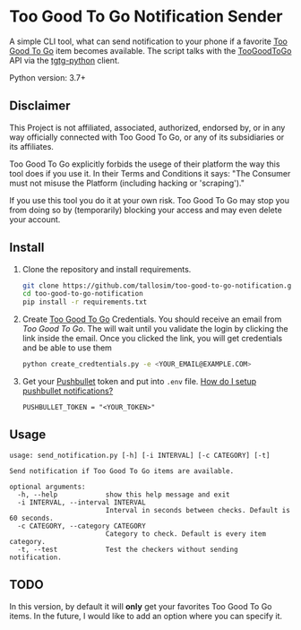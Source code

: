 # Too Good To Go Notification Sender

A simple CLI tool, what can send notification to your phone if a favorite [Too Good To Go](https://toogoodtogo.com/) item becomes available.
The script talks with the [TooGoodToGo](https://toogoodtogo.com/) API via the [tgtg-python](https://github.com/ahivert/tgtg-python) client.

Python version: 3.7+

## Disclaimer

This Project is not affiliated, associated, authorized, endorsed by, or in any way officially connected with Too Good To Go, or any of its subsidiaries or its affiliates.

Too Good To Go explicitly forbids the usege of their platform the way this tool does if you use it. In their Terms and Conditions it says: "The Consumer must not misuse the Platform (including hacking or 'scraping')."

If you use this tool you do it at your own risk. Too Good To Go may stop you from doing so by (temporarily) blocking your access and may even delete your account.

## Install

1. Clone the repository and install requirements.

    ```bash
    git clone https://github.com/tallosim/too-good-to-go-notification.git
    cd too-good-to-go-notification
    pip install -r requirements.txt
    ```

2. Create [Too Good To Go](https://toogoodtogo.com/) Credentials.
    You should receive an email from *Too Good To Go*. The will wait until you validate the login by clicking the link inside the email.
    Once you clicked the link, you will get credentials and be able to use them

    ```bash
    python create_credtentials.py -e <YOUR_EMAIL@EXAMPLE.COM>
    ```

3. Get your [Pushbullet](https://www.pushbullet.com/) token and put into `.env` file.
    [How do I setup pushbullet notifications?](https://myspool.com/content/how-do-i-setup-pushbullet-notifications)
  
    ```env
    PUSHBULLET_TOKEN = "<YOUR_TOKEN>"
    ```

## Usage

```text
usage: send_notification.py [-h] [-i INTERVAL] [-c CATEGORY] [-t]

Send notification if Too Good To Go items are available.

optional arguments:
  -h, --help            show this help message and exit
  -i INTERVAL, --interval INTERVAL
                        Interval in seconds between checks. Default is 60 seconds.
  -c CATEGORY, --category CATEGORY
                        Category to check. Default is every item category.
  -t, --test            Test the checkers without sending notification.
```

## TODO

In this version, by default it will **only** get your favorites Too Good To Go items. In the future, I would like to add an option where you can specify it.
